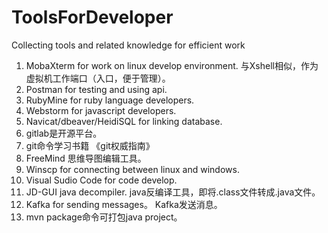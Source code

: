 # ToolsForDeveloper
Collecting tools and related knowledge for efficient work

1. MobaXterm for work on linux develop environment. 与Xshell相似，作为虚拟机工作端口（入口，便于管理）。
2. Postman for testing and using api. 
3. RubyMine for ruby language developers.
4. Webstorm for javascript developers.
5. Navicat/dbeaver/HeidiSQL for linking database.
6. gitlab是开源平台。
7. git命令学习书籍 《git权威指南》
8. FreeMind 思维导图编辑工具。
9. Winscp for connecting between linux and windows.
10. Visual Sudio Code for code develop.
11. JD-GUI java decompiler. java反编译工具，即将.class文件转成.java文件。
12. Kafka for sending messages。 Kafka发送消息。
13. mvn package命令可打包java project。
